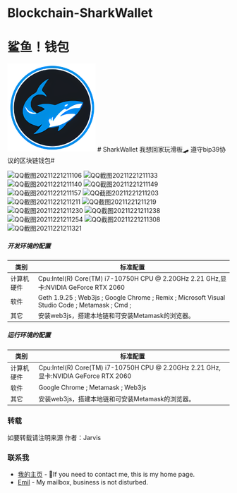 # Blockchain-SharkWallet
# 鲨鱼！钱包
<!-- ![enter image description here](https://github.com/jarvis0919/SharkWallet/blob/main/img/logo1.png?raw=true) -->
<img src="https://github.com/jarvis0919/SharkWallet/blob/main/img/logo1.png" width="200" />
# SharkWallet 我想回家玩滑板🛹
遵守bip39协议的区块链钱包#

![QQ截图20211221211106](https://user-images.githubusercontent.com/55125330/146937093-84e46341-156e-47bb-b21b-6e09b8600790.png)
![QQ截图20211221211133](https://user-images.githubusercontent.com/55125330/146937109-ec0386ae-cfbd-47e7-84d7-5f11982d2552.png)
![QQ截图20211221211140](https://user-images.githubusercontent.com/55125330/146937116-ff5ac08b-661b-4e59-91d1-be8fadba72bc.png)
![QQ截图20211221211149](https://user-images.githubusercontent.com/55125330/146937136-d412eb20-dbb8-43de-a595-8dbea356355d.png)
![QQ截图20211221211157](https://user-images.githubusercontent.com/55125330/146937141-22cdc97f-e2f3-4b23-8ea0-b750383faf90.png)
![QQ截图20211221211203](https://user-images.githubusercontent.com/55125330/146937144-207101a8-3229-42e7-93e2-3cdd4409ce03.png)
![QQ截图20211221211211](https://user-images.githubusercontent.com/55125330/146937149-77997e01-caf3-4234-9f0d-7cfc949bf068.png)
![QQ截图20211221211219](https://user-images.githubusercontent.com/55125330/146937150-b6fba3f4-1b64-4001-9529-681fb3f3c552.png)
![QQ截图20211221211230](https://user-images.githubusercontent.com/55125330/146937153-d4448994-44d7-4651-bdbc-f4edbe243d57.png)
![QQ截图20211221211238](https://user-images.githubusercontent.com/55125330/146937155-7585d56d-8e69-4d57-8607-2ce097053afd.png)
![QQ截图20211221211254](https://user-images.githubusercontent.com/55125330/146937159-de409880-8370-431e-8bd2-b69dd3773266.png)
![QQ截图20211221211308](https://user-images.githubusercontent.com/55125330/146937163-f45d7e0b-8786-4a76-8931-64c0c80b9d48.png)
![QQ截图20211221211321](https://user-images.githubusercontent.com/55125330/146937166-3c659b9d-99d5-44b9-8363-951b75036b3c.png)




##### 开发环境的配置

| 类别       | 标准配置                                                     |
| ---------- | ------------------------------------------------------------ |
| 计算机硬件 | Cpu:Intel(R)  Core(TM) i7-10750H CPU @ 2.20GHz  2.21  GHz,显卡:NVIDIA GeForce RTX 2060 |
| 软件       | Geth 1.9.25 ; Web3js ; Google Chrome ; Remix ;   Microsoft Visual Studio Code ; Metamask ; Cmd ;  |
| 其它       |安装web3js，搭建本地链和可安装Metamask的浏览器。 |


##### 运行环境的配置


| 类别       | 标准配置                                                     |
| ---------- | ------------------------------------------------------------ |
| 计算机硬件 | Cpu:Intel(R)  Core(TM) i7-10750H CPU @ 2.20GHz  2.21  GHz,显卡:NVIDIA GeForce RTX 2060  |
| 软件       | Google Chrome ; Metamask ; Web3js                            |
| 其它       | 安装web3js，搭建本地链和可安装Metamask的浏览器。  |

### 转载

如要转载请注明来源    作者：Jarvis

### 联系我

- [我的主页](https://https://github.com/jarvis0919/) - 💌If you need to contact me, this is my home page.
- [Emil](1318258863@qq.com) - My mailbox, business is not disturbed.


